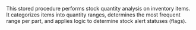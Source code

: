 This stored procedure performs stock quantity analysis on inventory items. It categorizes items into quantity ranges, determines the most frequent range per part, and applies logic to determine stock alert statuses (flags).

